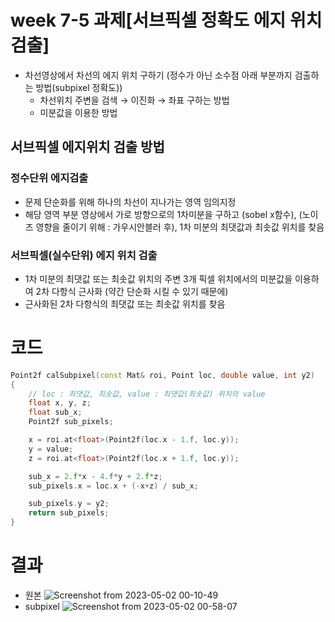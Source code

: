 # week 7-5 과제[서브픽셀 정확도 에지 위치 검출]

- 차선영상에서 차선의 에지 위치 구하기 (정수가 아닌 소수점 아래 부분까지 검출하는 방법(subpixel 정확도))
    - 차선위치 주변을 검색 → 이진화 → 좌표 구하는 방법 
    - 미분값을 이용한 방법

## 서브픽셀 에지위치 검출 방법

### 정수단위 에지검출

- 문제 단순화를 위해 하나의 차선이 지나가는 영역 임의지정
- 해당 영역 부분 영상에서 가로 방향으로의 1차미분을 구하고 (sobel x함수), (노이즈 영향을 줄이기 위해 : 가우시안블러 후), 1차 미분의 최댓값과 최솟값 위치를 찾음
        

### 서브픽셀(실수단위) 에지 위치 검출

- 1차 미분의 최댓값 또는 최솟값 위치의 주변 3개 픽셀 위치에서의 미분값을 이용하여 2차 다항식 근사화 (약간 단순화 시킬 수 있기 때문에)
- 근사화된 2차 다항식의 최댓값 또는 최솟값 위치를 찾음


# 코드
```cpp
Point2f calSubpixel(const Mat& roi, Point loc, double value, int y2)
{
    // loc : 최댓값, 최솟값, value : 최댓값(최솟값) 위치의 value
    float x, y, z;
    float sub_x;
    Point2f sub_pixels;

    x = roi.at<float>(Point2f(loc.x - 1.f, loc.y));
    y = value;
    z = roi.at<float>(Point2f(loc.x + 1.f, loc.y));

    sub_x = 2.f*x - 4.f*y + 2.f*z;
    sub_pixels.x = loc.x + (-x+z) / sub_x;

    sub_pixels.y = y2;
    return sub_pixels;
}
```

# 결과
- 원본
![Screenshot from 2023-05-02 00-10-49](https://user-images.githubusercontent.com/125112464/235474439-1e3a108a-039b-4010-9397-2bd761232611.png)
- subpixel
![Screenshot from 2023-05-02 00-58-07](https://user-images.githubusercontent.com/125112464/235483617-c1a85b82-aa2f-48dd-9302-e703171062da.png)



